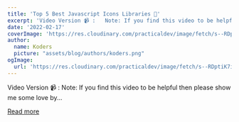 ```yaml
---
title: 'Top 5 Best Javascript Icons Libraries 🚀'
excerpt: 'Video Version 📹 :   Note: If you find this video to be helpful then please show me some love by...'
date: '2022-02-17'
coverImage: 'https://res.cloudinary.com/practicaldev/image/fetch/s--RDptiK7i--/c_imagga_scale,f_auto,fl_progressive,h_420,q_auto,w_1000/https://dev-to-uploads.s3.amazonaws.com/uploads/articles/emvfwhyiea8oauvtrvvq.png'
author:
  name: Koders
  picture: "assets/blog/authors/koders.png"
ogImage:
  url: 'https://res.cloudinary.com/practicaldev/image/fetch/s--RDptiK7i--/c_imagga_scale,f_auto,fl_progressive,h_420,q_auto,w_1000/https://dev-to-uploads.s3.amazonaws.com/uploads/articles/emvfwhyiea8oauvtrvvq.png'
---
```


Video Version 📹 :   Note: If you find this video to be helpful then please show me some love by...

[Read more](https://dev.to/rammcodes/top-5-best-javascript-icons-libraries-5c2j)
